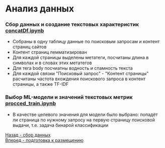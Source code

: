 # Анализ данных

### Сбор данных и создание текстовых характеристик <a href="concatDf.ipynb">concatDf.ipynb</a>

- Собраны в одну таблицу данные по поисковым запросам и контент страниц сайтов
- Контент страниц лемматизирован
- Для каждой страницы выделены метатеги, посчитаны длина в символах и в словах этих метатегов
- Для тега body посчиатны водность и спамность текста
- Для каждой связки "Поисковый запрос" - "Контент страницы" расчитаны частота вхождения поискового запроса в контент страницы, а также TF-IDF 

### Выбор ML-модели и значений текстовых метрик <a href="procced_train.ipynb">procced_train.ipynb</a>

- В качестве целевого значения для модели было выбрано: попадёт ли страница по нужному запросу на первую страницу поисковой выдачи, т.е. задача бинарой классификации 


<a href='../collect'>Назад  - сбор данных</a> <br>
<a href='../prepareToDeploy'>Вперед - подготовка к размещению</a>
